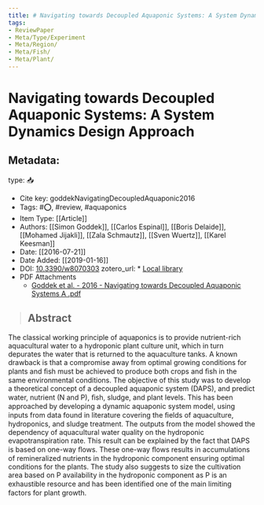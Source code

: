 ```yaml
---
title: # Navigating towards Decoupled Aquaponic Systems: A System Dynamics Design Approach
tags:
- ReviewPaper
- Meta/Type/Experiment
- Meta/Region/
- Meta/Fish/
- Meta/Plant/
---
```


# Navigating towards Decoupled Aquaponic Systems: A System Dynamics Design Approach

## Metadata:

type: 📥
* Cite key: goddekNavigatingDecoupledAquaponic2016
* Tags: #⭕, #review, #aquaponics
* Item Type: [[Article]]
* Authors: [[Simon Goddek]], [[Carlos Espinal]], [[Boris Delaide]], [[Mohamed Jijakli]], [[Zala Schmautz]], [[Sven Wuertz]], [[Karel Keesman]]
* Date: [[2016-07-21]]
* Date Added: [[2019-01-16]]
* DOI: [10.3390/w8070303](https://doi.org/10.3390/w8070303)
zotero_url: * [Local library](zotero://select/items/1_SY2X3ICZ)
* PDF Attachments
	- [Goddek et al. - 2016 - Navigating towards Decoupled Aquaponic Systems A .pdf](zotero://open-pdf/library/items/T8H454RD)

>## Abstract

The classical working principle of aquaponics is to provide nutrient-rich aquacultural water to a hydroponic plant culture unit, which in turn depurates the water that is returned to the aquaculture tanks. A known drawback is that a compromise away from optimal growing conditions for plants and ﬁsh must be achieved to produce both crops and ﬁsh in the same environmental conditions. The objective of this study was to develop a theoretical concept of a decoupled aquaponic system (DAPS), and predict water, nutrient (N and P), ﬁsh, sludge, and plant levels. This has been approached by developing a dynamic aquaponic system model, using inputs from data found in literature covering the ﬁelds of aquaculture, hydroponics, and sludge treatment. The outputs from the model showed the dependency of aquacultural water quality on the hydroponic evapotranspiration rate. This result can be explained by the fact that DAPS is based on one-way ﬂows. These one-way ﬂows results in accumulations of remineralized nutrients in the hydroponic component ensuring optimal conditions for the plants. The study also suggests to size the cultivation area based on P availability in the hydroponic component as P is an exhaustible resource and has been identiﬁed one of the main limiting factors for plant growth.


